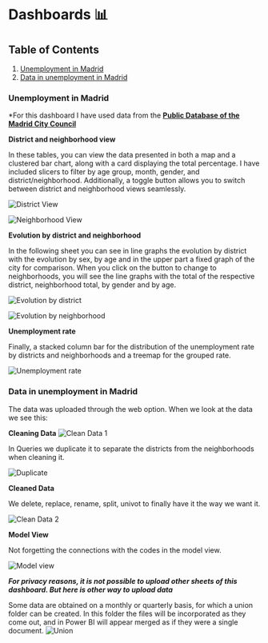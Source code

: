 # Dashboards 📊
## Table of Contents
1. [Unemployment in Madrid](#Unemployment-in-Madrid)
2. [Data in unemployment in Madrid](#Data-in-unemployment-in-Madrid)


### Unemployment in Madrid
*For this dashboard I have used data from the [**Public Database of the Madrid City Council**](https://servpub.madrid.es/CSEBD_WBINTER/seleccionSerie.html?numSerie=0904010000014) 

**District and neighborhood view**

In these tables, you can view the data presented in both a map and a clustered bar chart, along with a card displaying the total percentage. I have included slicers to filter by age group, month, gender, and district/neighborhood. Additionally, a toggle button allows you to switch between district and neighborhood views seamlessly. 

![District View](https://github.com/laurasalvadorglez/Dashboards/blob/main/Assets/DistrictsView.png)

![Neighborhood View](https://github.com/laurasalvadorglez/Dashboards/blob/main/Assets/Barrios.png)

**Evolution by district and neighborhood**

In the following sheet you can see in line graphs the evolution by district with the evolution by sex, by age and in the upper part a fixed graph of the city for comparison.
When you click on the button to change to neighborhoods, you will see the line graphs with the total of the respective district, neighborhood total, by gender and by age. 

![Evolution by district](https://github.com/laurasalvadorglez/Dashboards/blob/main/Assets/Evolucion.png)

![Evolution by neighborhood](https://github.com/laurasalvadorglez/Dashboards/blob/main/Assets/Evolucion2.png)


**Unemployment rate** 

Finally, a stacked column bar for the distribution of the unemployment rate by districts and neighborhoods and a treemap for the grouped rate.

![Unemployment rate](https://github.com/laurasalvadorglez/Dashboards/blob/main/Assets/Tasa.png)


### Data in unemployment in Madrid
The data was uploaded through the web option. 
When we look at the data we see this: 

**Cleaning Data** ![Clean Data 1](https://github.com/laurasalvadorglez/Dashboards/blob/main/Assets/Datos1.png)

In Queries we duplicate it to separate the districts from the neighborhoods when cleaning it. 

![Duplicate](https://github.com/laurasalvadorglez/Dashboards/blob/main/Assets/Dupli.png)

**Cleaned Data**

We delete, replace, rename, split, univot to finally have it the way we want it.

![Clean Data 2](https://github.com/laurasalvadorglez/Dashboards/blob/main/Assets/Datos2.png)


**Model View** 

Not forgetting the connections with the codes in the model view.

![Model view](https://github.com/laurasalvadorglez/Dashboards/blob/main/Assets/conexiones.png)

***For privacy reasons, it is not possible to upload other sheets of this dashboard. But here is other way to upload data*** 

Some data are obtained on a monthly or quarterly basis, for which a union folder can be created. In this folder the files will be incorporated as they come out, and in Power BI will appear merged as if they were a single document.
![Union](https://github.com/laurasalvadorglez/Dashboards/blob/main/Assets/Union.png)
